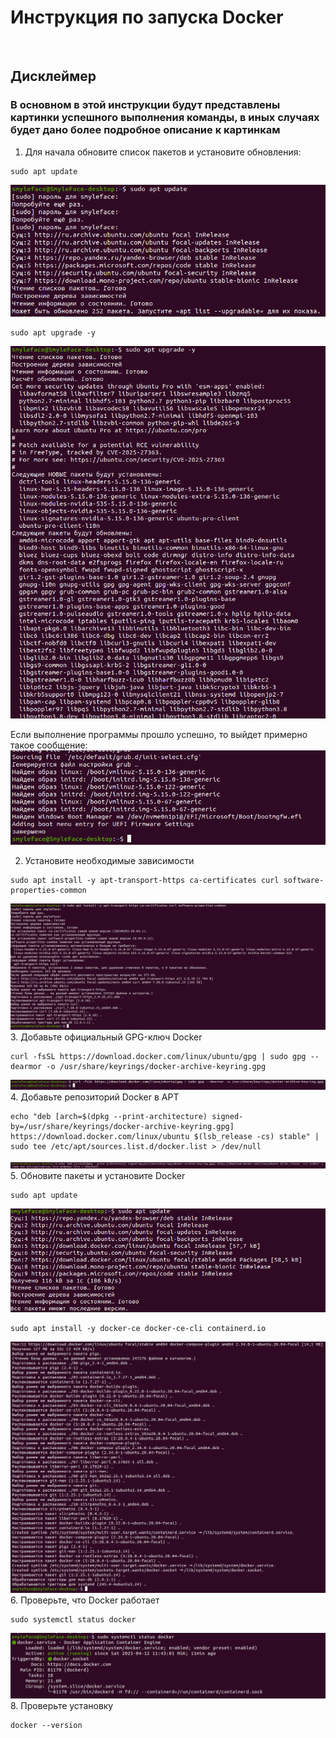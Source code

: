 # Инструкция по запуска Docker
<br>

## Дисклеймер
### В основном в этой инструкции будут представлены картинки успешного выполнения команды, в иных случаях будет дано более подробное описание к картинкам
1. Для начала обновите список пакетов и установите обновления:

```
sudo apt update
```

![](https://github.com/WWnotLL/ROS2_tutorial_305/blob/main/Docker/Фото%20к%20инструкции/1.png)

```
sudo apt upgrade -y
```

![](https://github.com/WWnotLL/ROS2_tutorial_305/blob/main/Docker/Фото%20к%20инструкции/2.png)

Если выполнение программы прошло успешно, то выйдет примерно такое сообщение:
![](https://github.com/WWnotLL/ROS2_tutorial_305/blob/main/Docker/Фото%20к%20инструкции/3.png)

2. Установите необходимые зависимости
```
sudo apt install -y apt-transport-https ca-certificates curl software-properties-common
```
![](https://github.com/WWnotLL/ROS2_tutorial_305/blob/main/Docker/Фото%20к%20инструкции/4.png)
3. Добавьте официальный GPG-ключ Docker
```
curl -fsSL https://download.docker.com/linux/ubuntu/gpg | sudo gpg --dearmor -o /usr/share/keyrings/docker-archive-keyring.gpg
```
![](https://github.com/WWnotLL/ROS2_tutorial_305/blob/main/Docker/Фото%20к%20инструкции/5.png)
4. Добавьте репозиторий Docker в APT
```
echo "deb [arch=$(dpkg --print-architecture) signed-by=/usr/share/keyrings/docker-archive-keyring.gpg] https://download.docker.com/linux/ubuntu $(lsb_release -cs) stable" | sudo tee /etc/apt/sources.list.d/docker.list > /dev/null
```
![](https://github.com/WWnotLL/ROS2_tutorial_305/blob/main/Docker/Фото%20к%20инструкции/6.png)
5. Обновите пакеты и установите Docker
```
sudo apt update
```
![](https://github.com/WWnotLL/ROS2_tutorial_305/blob/main/Docker/Фото%20к%20инструкции/7.png)
```
sudo apt install -y docker-ce docker-ce-cli containerd.io
```
![](https://github.com/WWnotLL/ROS2_tutorial_305/blob/main/Docker/Фото%20к%20инструкции/8.png)
6. Проверьте, что Docker работает
```
sudo systemctl status docker
```
![](https://github.com/WWnotLL/ROS2_tutorial_305/blob/main/Docker/Фото%20к%20инструкции/24.png)
8. Проверьте установку
```
docker --version
```
